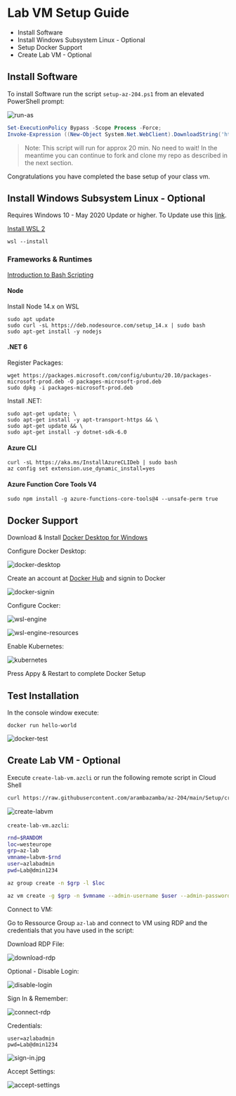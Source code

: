 # Lab VM Setup Guide

- Install Software
- Install Windows Subsystem Linux - Optional
- Setup Docker Support
- Create Lab VM - Optional

## Install Software

To install Software run the script `setup-az-204.ps1` from an elevated PowerShell prompt:

![run-as](_images/run-as.jpg)

```powershell
Set-ExecutionPolicy Bypass -Scope Process -Force;
Invoke-Expression ((New-Object System.Net.WebClient).DownloadString('https://raw.githubusercontent.com/ARambazamba/AZ-204/master/Setup/setup-az-204.ps1'))
```

> Note: This script will run for approx 20 min. No need to wait! In the meantime you can continue to fork and clone my repo as described in the next section.

Congratulations you have completed the base setup of your class vm.

## Install Windows Subsystem Linux - Optional

Requires Windows 10 - May 2020 Update or higher. To Update use this [link](https://www.microsoft.com/de-de/software-download/windows10).

[Install WSL 2](https://docs.microsoft.com/en-us/windows/wsl/install)

```
wsl --install
```

### Frameworks & Runtimes

[Introduction to Bash Scripting](https://www.taniarascia.com/how-to-create-and-use-bash-scripts/)

#### Node

Install Node 14.x on WSL

```
sudo apt update
sudo curl -sL https://deb.nodesource.com/setup_14.x | sudo bash
sudo apt-get install -y nodejs
```

#### .NET 6 

Register Packages:

```
wget https://packages.microsoft.com/config/ubuntu/20.10/packages-microsoft-prod.deb -O packages-microsoft-prod.deb
sudo dpkg -i packages-microsoft-prod.deb
```
Install .NET:

```
sudo apt-get update; \
sudo apt-get install -y apt-transport-https && \
sudo apt-get update && \
sudo apt-get install -y dotnet-sdk-6.0
```

#### Azure CLI

```
curl -sL https://aka.ms/InstallAzureCLIDeb | sudo bash
az config set extension.use_dynamic_install=yes
```

#### Azure Function Core Tools V4

```
sudo npm install -g azure-functions-core-tools@4 --unsafe-perm true
```

## Docker Support

Download & Install [Docker Desktop for Windows](https://desktop.docker.com/win/main/amd64/Docker%20Desktop%20Installer.exe?utm_source=docker&utm_medium=webreferral&utm_campaign=dd-smartbutton&utm_location=header)

Configure Docker Desktop:

![docker-desktop](_images/docker-desktop.png)

Create an account at [Docker Hub](https://hub.docker.com/) and signin to Docker

![docker-signin](_images/docker-signin.png)

Configure Cocker:

![wsl-engine](_images/wsl-engine.png)

![wsl-engine-resources](_images/wsl-engine-resources.png)

Enable Kubernetes:

![kubernetes](_images/kubernetes.png)

Press Appy & Restart to complete Docker Setup

## Test Installation

In the console window execute:

```
docker run hello-world
```

![docker-test](_images/docker-test.png)

## Create Lab VM - Optional

Execute `create-lab-vm.azcli` or run the following remote script in Cloud Shell

```bash
curl https://raw.githubusercontent.com/arambazamba/az-204/main/Setup/create-lab-vm.azcli | bash
```

![create-labvm](_images/create-lab-vm.jpg)

`create-lab-vm.azcli`:

```bash
rnd=$RANDOM
loc=westeurope
grp=az-lab
vmname=labvm-$rnd
user=azlabadmin
pwd=Lab@dmin1234

az group create -n $grp -l $loc

az vm create -g $grp -n $vmname --admin-username $user --admin-password $pwd --image MicrosoftWindowsDesktop:Windows-10:win10-21h2-pro-g2:latest --size Standard_E2s_v3 --public-ip-sku Standard
```

Connect to VM:

Go to Ressource Group `az-lab` and connect to VM using RDP and the credentials that you have used in the script:

Download RDP File:

![download-rdp](_images/download-rdp.jpg)

Optional - Disable Login:

![disable-login](_images/disable-login.jpg)

Sign In & Remember:

![connect-rdp](_images/trust-vm.jpg)

Credentials:

```
user=azlabadmin
pwd=Lab@dmin1234
```

![sign-in.jpg](_images/sign-in.jpg)

Accept Settings:

![accept-settings](_images/accept-settings.jpg)